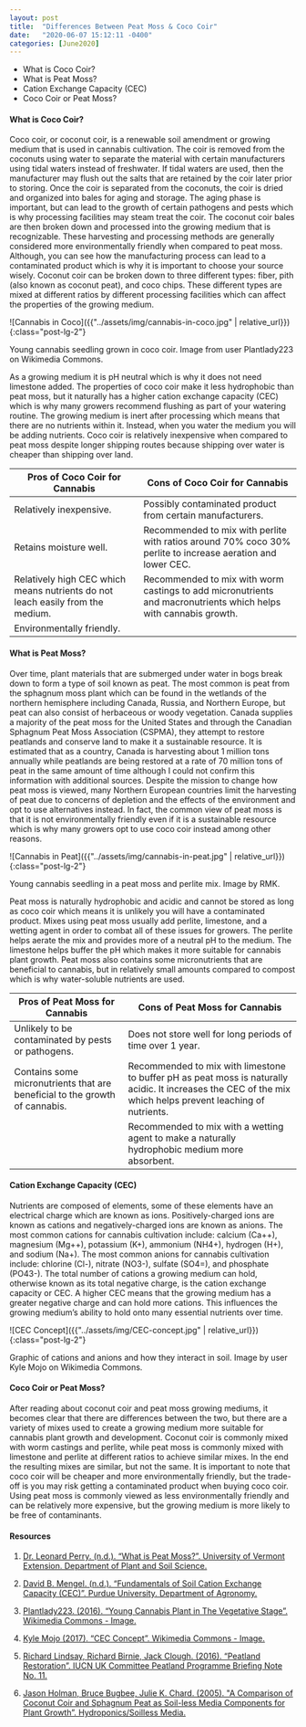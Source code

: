 ```yaml
---
layout: post
title:  "Differences Between Peat Moss & Coco Coir"
date:   "2020-06-07 15:12:11 -0400"
categories: [June2020]
---
```






* What is Coco Coir?
* What is Peat Moss? 
* Cation Exchange Capacity (CEC)
* Coco Coir or Peat Moss?






#### What is Coco Coir?
Coco coir, or coconut coir, is a renewable soil amendment or growing medium that is used in cannabis cultivation. The coir is removed from the coconuts using water to separate the material with certain manufacturers using tidal waters instead of freshwater. If tidal waters are used, then the manufacturer may flush out the salts that are retained by the coir later prior to storing. Once the coir is separated from the coconuts, the coir is dried and organized into bales for aging and storage. The aging phase is important, but can lead to the growth of certain pathogens and pests which is why processing facilities may steam treat the coir. The coconut coir bales are then broken down and processed into the growing medium that is recognizable. These harvesting and processing methods are generally considered more environmentally friendly when compared to peat moss. Although, you can see how the manufacturing process can lead to a contaminated product which is why it is important to choose your source wisely. Coconut coir can be broken down to three different types: fiber, pith (also known as coconut peat), and coco chips. These different types are mixed at different ratios by different processing facilities which can affect the properties of the growing medium.



![Cannabis in Coco]({{"../assets/img/cannabis-in-coco.jpg" | relative_url}}){:class="post-lg-2"}
<div class="text-center blog-caption">
Young cannabis seedling grown in coco coir. Image from user Plantlady223 on Wikimedia Commons. 
</div>



As a growing medium it is pH neutral which is why it does not need limestone added. The properties of coco coir make it less hydrophobic than peat moss, but it naturally has a higher cation exchange capacity (CEC) which is why many growers recommend flushing as part of your watering routine. The growing medium is inert after processing which means that there are no nutrients within it. Instead, when you water the medium you will be adding nutrients. Coco coir is relatively inexpensive when compared to peat moss despite longer shipping routes because shipping over water is cheaper than shipping over land.



<table>
<thead>
  <tr>
    <th>Pros of Coco Coir for Cannabis</th>
    <th>Cons of Coco Coir for Cannabis</th>
  </tr>
</thead>
<tbody>
  <tr>
    <td>Relatively inexpensive.</td>
    <td>Possibly contaminated product from certain manufacturers.</td>
  </tr>
  <tr>
    <td>Retains moisture well.</td>
    <td>Recommended to mix with perlite with ratios around 70% coco 30% perlite to increase aeration and lower CEC.</td>
  </tr>
  <tr>
    <td>Relatively high CEC which means nutrients do not leach easily from the medium.</td>
    <td>Recommended to mix with worm castings to add micronutrients and macronutrients which helps with cannabis growth. </td>
  </tr>
  <tr>
    <td>Environmentally friendly. </td>
    <td></td>
  </tr>
</tbody>
</table>



#### What is Peat Moss?
Over time, plant materials that are submerged under water in bogs break down to form a type of soil known as peat. The most common is peat from the sphagnum moss plant which can be found in the wetlands of the northern hemisphere including Canada, Russia, and Northern Europe, but peat can also consist of herbaceous or woody vegetation. Canada supplies a majority of the peat moss for the United States and through the Canadian Sphagnum Peat Moss Association (CSPMA), they attempt to restore peatlands and conserve land to make it a sustainable resource. It is estimated that as a country, Canada is harvesting about 1 million tons annually while peatlands are being restored at a rate of 70 million tons of peat in the same amount of time although I could not confirm this information with additional sources. Despite the mission to change how peat moss is viewed, many Northern European countries limit the harvesting of peat due to concerns of depletion and the effects of the environment and opt to use alternatives instead. In fact, the common view of peat moss is that it is not environmentally friendly even if it is a sustainable resource which is why many growers opt to use coco coir instead among other reasons.



![Cannabis in Peat]({{"../assets/img/cannabis-in-peat.jpg" | relative_url}}){:class="post-lg-2"}
<div class="text-center blog-caption">
Young cannabis seedling in a peat moss and perlite mix. Image by RMK.
</div>



Peat moss is naturally hydrophobic and acidic and cannot be stored as long as coco coir which means it is unlikely you will have a contaminated product. Mixes using peat moss usually add perlite, limestone, and a wetting agent in order to combat all of these issues for growers. The perlite helps aerate the mix and provides more of a neutral pH to the medium. The limestone helps buffer the pH which makes it more suitable for cannabis plant growth. Peat moss also contains some micronutrients that are beneficial to cannabis, but in relatively small amounts compared to compost which is why water-soluble nutrients are used.



<table>
<thead>
  <tr>
    <th>Pros of Peat Moss for Cannabis</th>
    <th>Cons of Peat Moss for Cannabis</th>
  </tr>
</thead>
<tbody>
  <tr>
    <td>Unlikely to be contaminated by pests or pathogens. </td>
    <td>Does not store well for long periods of time over 1 year.</td>
  </tr>
  <tr>
    <td>Contains some micronutrients that are beneficial to the growth of cannabis.</td>
    <td>Recommended to mix with limestone to buffer pH as peat moss is naturally acidic. It increases the CEC of the mix which helps prevent leaching of nutrients. </td>
  </tr>
  <tr>
    <td></td>
    <td>Recommended to mix with a wetting agent to make a naturally hydrophobic medium more absorbent. </td>
  </tr>
</tbody>
</table>



#### Cation Exchange Capacity (CEC)
Nutrients are composed of elements, some of these elements have an electrical charge which are known as ions. Positively-charged ions are known as cations and negatively-charged ions are known as anions. The most common cations for cannabis cultivation include: calcium (Ca++), magnesium (Mg++), potassium (K+), ammonium (NH4+), hydrogen (H+), and sodium (Na+). The most common anions for cannabis cultivation include: chlorine (Cl-), nitrate (NO3-), sulfate (SO4=), and phosphate (PO43-). The total number of cations a growing medium can hold, otherwise known as its total negative charge, is the cation exchange capacity or CEC. A higher CEC means that the growing medium has a greater negative charge and can hold more cations. This influences the growing medium’s ability to hold onto many essential nutrients over time.



![CEC Concept]({{"../assets/img/CEC-concept.jpg" | relative_url}}){:class="post-lg-2"}
<div class="text-center blog-caption">
Graphic of cations and anions and how they interact in soil. Image by user Kyle Mojo on Wikimedia Commons. 
</div>


#### Coco Coir or Peat Moss?
After reading about coconut coir and peat moss growing mediums, it becomes clear that there are differences between the two, but there are a variety of mixes used to create a growing medium more suitable for cannabis plant growth and development. Coconut coir is commonly mixed with worm castings and perlite, while peat moss is commonly mixed with limestone and perlite at different ratios to achieve similar mixes. In the end the resulting mixes are similar, but not the same. It is important to note that coco coir will be cheaper and more environmentally friendly, but the trade-off is you may risk getting a contaminated product when buying coco coir. Using peat moss is commonly viewed as less environmentally friendly and can be relatively more expensive, but the growing medium is more likely to be free of contaminants. 



#### Resources
1. <a href="https://pss.uvm.edu/ppp/articles/peatmoss.html"> Dr. Leonard Perry. (n.d.). “What is Peat Moss?”. University of Vermont Extension. Department of Plant and Soil Science.
</a>

2. <a href="https://www.extension.purdue.edu/extmedia/ay/ay-238.html"> David B. Mengel. (n.d.). “Fundamentals of Soil Cation Exchange Capacity (CEC)”. Purdue University. Department of Agronomy. 
</a>

3. <a href="https://commons.wikimedia.org/wiki/File:Young_cannabis_plant_in_the_vegetative_stage_01.jpg"> Plantlady223. (2016). “Young Cannabis Plant in The Vegetative Stage”. Wikimedia Commons - Image.  </a>

4. <a href="https://commons.wikimedia.org/wiki/File:CEC_concept.svg"> Kyle Mojo (2017). “CEC Concept”. Wikimedia Commons - Image. 
</a>

5. <a href="iucn-uk-peatlandprogramme.org/sites/default/files/2019-05/11%20Peatland%20Restoration_FINAL.pdf">Richard Lindsay, Richard Birnie, Jack Clough. (2016). “Peatland Restoration”. IUCN UK Committee Peatland Programme Briefing Note No. 11. </a>

6. <a href="https://digitalcommons.usu.edu/cpl_hydroponics/1">Jason Holman, Bruce Bugbee, Julie K. Chard. (2005). "A Comparison of Coconut Coir and Sphagnum Peat as Soil-less Media Components for Plant Growth”. Hydroponics/Soilless Media.</a>




